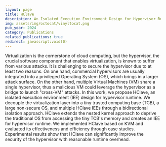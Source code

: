 ```yaml
---
layout: page
title: HClave
description: An Isolated Execution Environment Design for Hypervisor Runtime Security
img: assets/img/octocat/vinyltocat.png
pub_year: 2024
category: Publications
related_publications: true
redirect: javascript:void(0)
---
```


Virtualization is the cornerstone of cloud computing, but the hypervisor, the crucial software component that enables virtualization, is known to suffer from various attacks. It is challenging to secure the hypervisor due to at least two reasons. On one hand, commercial hypervisors are usually integrated into a privileged Operating System (OS), which brings in a larger attack surface. On the other hand, multiple Virtual Machines (VM) share a single hypervisor, thus a malicious VM could leverage the hypervisor as a bridge to launch "cross-VM" attacks. In this work, we propose HClave, an isolated execution environment (IEE) design for hypervisor runtime. We decouple the virtualization layer into a tiny trusted computing base (TCB), a large non-secure OS, and multiple HClave IEEs through a bidirectional isolation approach. HClave extends the nested kernel approach to deprive the traditional OS from accessing the tiny TCB's memory and creates an IEE for hypervisor runtime. We implemented HClave based on KVM and evaluated its effectiveness and efficiency through case studies. Experimental results show that HClave can significantly improve the security of the hypervisor with reasonable runtime overhead.
